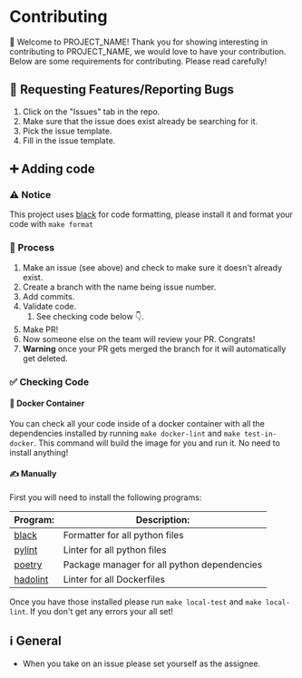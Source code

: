 # Contributing

👋 Welcome to PROJECT_NAME! Thank you for showing interesting in contributing to PROJECT_NAME, we would love to have your contribution. Below are some requirements for contributing. Please read carefully!

## 🐛 Requesting Features/Reporting Bugs

1. Click on the "Issues" tab in the repo.
2. Make sure that the issue does exist already be searching for it.
3. Pick the issue template.
4. Fill in the issue template.

## ➕ Adding code

### ⚠️ Notice

This project uses [black](https://github.com/psf/black) for code formatting, please install it and format your code with `make format`

### 🧾 Process

1. Make an issue (see above) and check to make sure it doesn't already exist.
2. Create a branch with the name being issue number.
3. Add commits.
4. Validate code.
   1. See checking code below 👇.
5. Make PR!
6. Now someone else on the team will review your PR. Congrats!
7. **Warning** once your PR gets merged the branch for it will automatically get deleted.

### ✅ Checking Code

#### 🐳 Docker Container

You can check all your code inside of a docker container with all the dependencies installed by running `make docker-lint` and `make test-in-docker`. This command will build the image for you and run it. No need to install anything!

#### ✍️ Manually

First you will need to install the following programs:

| **Program:**                                      | **Description:**                            |
| ------------------------------------------------- | ------------------------------------------- |
| [black](https://github.com/psf/black)             | Formatter for all python files              |
| [pylint](https://github.com/PyCQA/pylint)         | Linter for all python files                 |
| [poetry](https://github.com/python-poetry/poetry) | Package manager for all python dependencies |
| [hadolint](https://github.com/hadolint/hadolint)  | Linter for all Dockerfiles                  |

Once you have those installed please run `make local-test` and `make local-lint`. If you don't get any errors your all set!

## ℹ️ General

- When you take on an issue please set yourself as the assignee.
